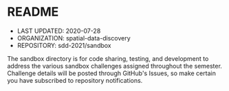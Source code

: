 # README
* LAST UPDATED: 2020-07-28
* ORGANIZATION: spatial-data-discovery
* REPOSITORY: sdd-2021/sandbox

The sandbox directory is for code sharing, testing, and development to address the various sandbox challenges assigned throughout the semester.
Challenge details will be posted through GitHub's Issues, so make certain you have subscribed to repository notifications.
